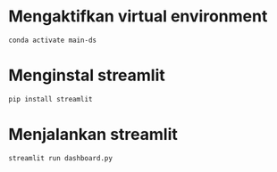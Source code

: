 # Mengaktifkan virtual environment
```
conda activate main-ds
```
# Menginstal streamlit
```
pip install streamlit
```
# Menjalankan streamlit
```
streamlit run dashboard.py
```
